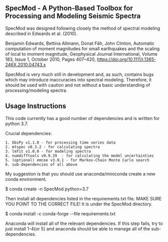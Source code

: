 ## SpecMod - A Python-Based Toolbox for Processing and Modeling Seismic Spectra

SpecMod was designed following closely the method of spectral modeling described in Edwards et al. (2010).

Benjamin Edwards, Bettina Allmann, Donat Fäh, John Clinton, Automatic computation of moment magnitudes for small earthquakes and the scaling of local to moment magnitude, Geophysical Journal International, Volume 183, Issue 1, October 2010, Pages 407–420, https://doi.org/10.1111/j.1365-246X.2010.04743.x


SpecMod is very much still in development and, as such, contains bugs which may introduce inaccuracies into spectral modeling. Therefore, it should be used with caution and not without a basic understanding of processing/modeling spectra.

## Usage Instructions

This code currently has a good number of dependencies and is written for python 3.7.

Crucial dependencies:

    1. ObsPy v1.1.0 - for processing time series data
    2. mtspec v0.3.2 - for calculating spectra
    3. lmfit v1.0.0 - for modeling spectra
    4. numdifftools v0.9.39  - for calculating the model uncertainties
    5. (optional) emcee v3.0.1 - for Markov-Chain Monte Carlo search
    6. sub-dependencies of all above

My suggestion is that you should use anaconda/miniconda create a new conda environment.

 $ conda create -n SpecMod python=3.7

Then install all dependencies listed in the requirements.txt file.
MAKE SURE YOU POINT TO THE CORRECT FILE! It is under the SpecMod directory.

 $ conda install -c conda-forge  --file requirements.txt

Anaconda will install all of the relevant dependencies. If this step fails, try
to just install 1-4(or 5) and anaconda should be able to manage all of the sub-dependencies.
